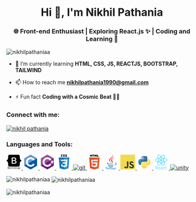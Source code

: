 <h1 align="center">Hi 👋, I'm Nikhil Pathania</h1>
<h3 align="center">🌐 Front-end Enthusiast | Exploring React.js ✨ | Coding and Learning 🚀</h3>

<p align="left"> <img src="https://komarev.com/ghpvc/?username=nikhilpathaniaa&label=Profile%20views&color=0e75b6&style=flat" alt="nikhilpathaniaa" /> </p>

- 🌱 I’m currently learning **HTML, CSS, JS, REACTJS, BOOTSTRAP, TAILWIND**

- 📫 How to reach me **nikhilpathania1990@gmail.com**

- ⚡ Fun fact **Coding with a Cosmic Beat 🌌🎵**

<h3 align="left">Connect with me:</h3>
<p align="left">
<a href="https://linkedin.com/in/nikhil pathania" target="blank"><img align="center" src="https://raw.githubusercontent.com/rahuldkjain/github-profile-readme-generator/master/src/images/icons/Social/linked-in-alt.svg" alt="nikhil pathania" height="30" width="40" /></a>
</p>

<h3 align="left">Languages and Tools:</h3>
<p align="left"> <a href="https://getbootstrap.com" target="_blank" rel="noreferrer"> <img src="https://raw.githubusercontent.com/devicons/devicon/master/icons/bootstrap/bootstrap-plain-wordmark.svg" alt="bootstrap" width="40" height="40"/> </a> <a href="https://www.cprogramming.com/" target="_blank" rel="noreferrer"> <img src="https://raw.githubusercontent.com/devicons/devicon/master/icons/c/c-original.svg" alt="c" width="40" height="40"/> </a> <a href="https://www.w3schools.com/cs/" target="_blank" rel="noreferrer"> <img src="https://raw.githubusercontent.com/devicons/devicon/master/icons/csharp/csharp-original.svg" alt="csharp" width="40" height="40"/> </a> <a href="https://www.w3schools.com/css/" target="_blank" rel="noreferrer"> <img src="https://raw.githubusercontent.com/devicons/devicon/master/icons/css3/css3-original-wordmark.svg" alt="css3" width="40" height="40"/> </a> <a href="https://git-scm.com/" target="_blank" rel="noreferrer"> <img src="https://www.vectorlogo.zone/logos/git-scm/git-scm-icon.svg" alt="git" width="40" height="40"/> </a> <a href="https://www.w3.org/html/" target="_blank" rel="noreferrer"> <img src="https://raw.githubusercontent.com/devicons/devicon/master/icons/html5/html5-original-wordmark.svg" alt="html5" width="40" height="40"/> </a> <a href="https://www.java.com" target="_blank" rel="noreferrer"> <img src="https://raw.githubusercontent.com/devicons/devicon/master/icons/java/java-original.svg" alt="java" width="40" height="40"/> </a> <a href="https://developer.mozilla.org/en-US/docs/Web/JavaScript" target="_blank" rel="noreferrer"> <img src="https://raw.githubusercontent.com/devicons/devicon/master/icons/javascript/javascript-original.svg" alt="javascript" width="40" height="40"/> </a> <a href="https://www.python.org" target="_blank" rel="noreferrer"> <img src="https://raw.githubusercontent.com/devicons/devicon/master/icons/python/python-original.svg" alt="python" width="40" height="40"/> </a> <a href="https://reactjs.org/" target="_blank" rel="noreferrer"> <img src="https://raw.githubusercontent.com/devicons/devicon/master/icons/react/react-original-wordmark.svg" alt="react" width="40" height="40"/> </a> <a href="https://unity.com/" target="_blank" rel="noreferrer"> <img src="https://www.vectorlogo.zone/logos/unity3d/unity3d-icon.svg" alt="unity" width="40" height="40"/> </a> </p>

<p><img align="left" src="https://github-readme-stats.vercel.app/api/top-langs?username=nikhilpathaniaa&show_icons=true&locale=en&layout=compact" alt="nikhilpathaniaa" /></p>

<p>&nbsp;<img align="center" src="https://github-readme-stats.vercel.app/api?username=nikhilpathaniaa&show_icons=true&locale=en" alt="nikhilpathaniaa" /></p>

<p><img align="center" src="https://github-readme-streak-stats.herokuapp.com/?user=nikhilpathaniaa&" alt="nikhilpathaniaa" /></p>
